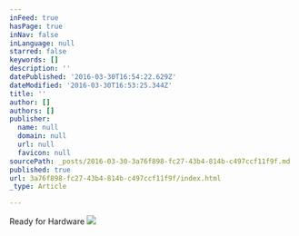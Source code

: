 ```yaml
---
inFeed: true
hasPage: true
inNav: false
inLanguage: null
starred: false
keywords: []
description: ''
datePublished: '2016-03-30T16:54:22.629Z'
dateModified: '2016-03-30T16:53:25.344Z'
title: ''
author: []
authors: []
publisher:
  name: null
  domain: null
  url: null
  favicon: null
sourcePath: _posts/2016-03-30-3a76f898-fc27-43b4-814b-c497ccf11f9f.md
published: true
url: 3a76f898-fc27-43b4-814b-c497ccf11f9f/index.html
_type: Article

---
```

Ready for Hardware
![](https://the-grid-user-content.s3-us-west-2.amazonaws.com/c0b3e2a7-4bd4-4d92-bf5c-7cc406f0985f.jpg)